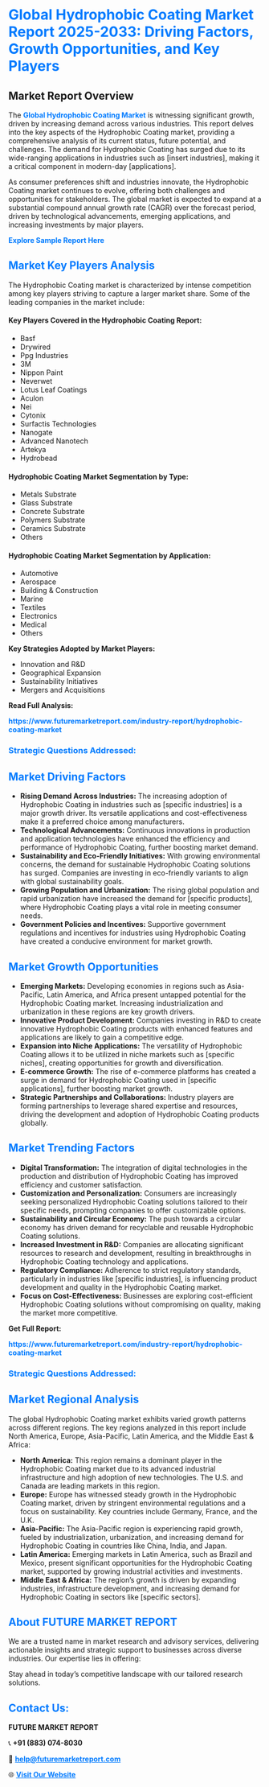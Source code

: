 <h1 style="color: #007BFF;">Global Hydrophobic Coating Market Report 2025-2033: Driving Factors, Growth Opportunities, and Key Players</h1>

<section id="overview">
<h2>Market Report Overview</h2>
<p>The <a href="https://www.futuremarketreport.com/industry-report/hydrophobic-coating-market" style="color: #007BFF; text-decoration: none;"><strong>Global Hydrophobic Coating Market</strong></a> is witnessing significant growth, driven by increasing demand across various industries. This report delves into the key aspects of the Hydrophobic Coating market, providing a comprehensive analysis of its current status, future potential, and challenges. The demand for Hydrophobic Coating has surged due to its wide-ranging applications in industries such as [insert industries], making it a critical component in modern-day [applications].</p>
<p>As consumer preferences shift and industries innovate, the Hydrophobic Coating market continues to evolve, offering both challenges and opportunities for stakeholders. The global market is expected to expand at a substantial compound annual growth rate (CAGR) over the forecast period, driven by technological advancements, emerging applications, and increasing investments by major players.</p>
</section>

<section id="overview">
<p><a href="https://www.futuremarketreport.com/request-sample/reportId=30237" style="color: #007BFF; text-decoration: none;"><strong>Explore Sample Report Here</strong></a></p>
</section>

<section id="key-players">
<h2 style="color: #007BFF;">Market Key Players Analysis</h2>
<p>The Hydrophobic Coating market is characterized by intense competition among key players striving to capture a larger market share. Some of the leading companies in the market include:</p>
<h4>Key Players Covered in the Hydrophobic Coating Report:</h4>
<ul><li>Basf</li><li>Drywired</li><li>Ppg Industries</li><li>3M</li><li>Nippon Paint</li><li>Neverwet</li><li>Lotus Leaf Coatings</li><li>Aculon</li><li>Nei</li><li>Cytonix</li><li>Surfactis Technologies</li><li>Nanogate</li><li>Advanced Nanotech</li><li>Artekya</li><li>Hydrobead</li></ul>
<h4>Hydrophobic Coating Market Segmentation by Type:</h4>
<ul><li>Metals Substrate</li><li>Glass Substrate</li><li>Concrete Substrate</li><li>Polymers Substrate</li><li>Ceramics Substrate</li><li>Others</li></ul>

<h4>Hydrophobic Coating Market Segmentation by Application:</h4>
<ul><li>Automotive</li><li>Aerospace</li><li>Building &amp; Construction</li><li>Marine</li><li>Textiles</li><li>Electronics</li><li>Medical</li><li>Others</li></ul>
<p><strong>Key Strategies Adopted by Market Players:</strong></p>
<ul>
<li>Innovation and R&D</li>
<li>Geographical Expansion</li>
<li>Sustainability Initiatives</li>
<li>Mergers and Acquisitions</li>
</ul>
</section>

<section>
<p><strong>Read Full Analysis: </strong></p><a href="https://www.futuremarketreport.com/industry-report/hydrophobic-coating-market" style="color: #007BFF; text-decoration: none;"><strong>https://www.futuremarketreport.com/industry-report/hydrophobic-coating-market</strong></a>
<h3 style="color: #007BFF;">Strategic Questions Addressed:</h3>
</section>

<section id="driving-factors">
<h2 style="color: #007BFF;">Market Driving Factors</h2>
<ul>
<li><strong>Rising Demand Across Industries:</strong> The increasing adoption of Hydrophobic Coating in industries such as [specific industries] is a major growth driver. Its versatile applications and cost-effectiveness make it a preferred choice among manufacturers.</li>
<li><strong>Technological Advancements:</strong> Continuous innovations in production and application technologies have enhanced the efficiency and performance of Hydrophobic Coating, further boosting market demand.</li>
<li><strong>Sustainability and Eco-Friendly Initiatives:</strong> With growing environmental concerns, the demand for sustainable Hydrophobic Coating solutions has surged. Companies are investing in eco-friendly variants to align with global sustainability goals.</li>
<li><strong>Growing Population and Urbanization:</strong> The rising global population and rapid urbanization have increased the demand for [specific products], where Hydrophobic Coating plays a vital role in meeting consumer needs.</li>
<li><strong>Government Policies and Incentives:</strong> Supportive government regulations and incentives for industries using Hydrophobic Coating have created a conducive environment for market growth.</li>
</ul>
</section>

<section id="growth-opportunities">
<h2 style="color: #007BFF;">Market Growth Opportunities</h2>
<ul>
<li><strong>Emerging Markets:</strong> Developing economies in regions such as Asia-Pacific, Latin America, and Africa present untapped potential for the Hydrophobic Coating market. Increasing industrialization and urbanization in these regions are key growth drivers.</li>
<li><strong>Innovative Product Development:</strong> Companies investing in R&D to create innovative Hydrophobic Coating products with enhanced features and applications are likely to gain a competitive edge.</li>
<li><strong>Expansion into Niche Applications:</strong> The versatility of Hydrophobic Coating allows it to be utilized in niche markets such as [specific niches], creating opportunities for growth and diversification.</li>
<li><strong>E-commerce Growth:</strong> The rise of e-commerce platforms has created a surge in demand for Hydrophobic Coating used in [specific applications], further boosting market growth.</li>
<li><strong>Strategic Partnerships and Collaborations:</strong> Industry players are forming partnerships to leverage shared expertise and resources, driving the development and adoption of Hydrophobic Coating products globally.</li>
</ul>
</section>

<section id="trending-factors">
<h2 style="color: #007BFF;">Market Trending Factors</h2>
<ul>
<li><strong>Digital Transformation:</strong> The integration of digital technologies in the production and distribution of Hydrophobic Coating has improved efficiency and customer satisfaction.</li>
<li><strong>Customization and Personalization:</strong> Consumers are increasingly seeking personalized Hydrophobic Coating solutions tailored to their specific needs, prompting companies to offer customizable options.</li>
<li><strong>Sustainability and Circular Economy:</strong> The push towards a circular economy has driven demand for recyclable and reusable Hydrophobic Coating solutions.</li>
<li><strong>Increased Investment in R&D:</strong> Companies are allocating significant resources to research and development, resulting in breakthroughs in Hydrophobic Coating technology and applications.</li>
<li><strong>Regulatory Compliance:</strong> Adherence to strict regulatory standards, particularly in industries like [specific industries], is influencing product development and quality in the Hydrophobic Coating market.</li>
<li><strong>Focus on Cost-Effectiveness:</strong> Businesses are exploring cost-efficient Hydrophobic Coating solutions without compromising on quality, making the market more competitive.</li>
</ul>
</section>

<section>
<p><strong>Get Full Report: </strong></p><a href="https://www.futuremarketreport.com/industry-report/hydrophobic-coating-market" style="color: #007BFF; text-decoration: none;"><strong>https://www.futuremarketreport.com/industry-report/hydrophobic-coating-market</strong></a>
<h3 style="color: #007BFF;">Strategic Questions Addressed:</h3>
</section>


<section id="regional-analysis">
<h2 style="color: #007BFF;">Market Regional Analysis</h2>
<p>The global Hydrophobic Coating market exhibits varied growth patterns across different regions. The key regions analyzed in this report include North America, Europe, Asia-Pacific, Latin America, and the Middle East & Africa:</p>
<ul>
<li><strong>North America:</strong> This region remains a dominant player in the Hydrophobic Coating market due to its advanced industrial infrastructure and high adoption of new technologies. The U.S. and Canada are leading markets in this region.</li>
<li><strong>Europe:</strong> Europe has witnessed steady growth in the Hydrophobic Coating market, driven by stringent environmental regulations and a focus on sustainability. Key countries include Germany, France, and the U.K.</li>
<li><strong>Asia-Pacific:</strong> The Asia-Pacific region is experiencing rapid growth, fueled by industrialization, urbanization, and increasing demand for Hydrophobic Coating in countries like China, India, and Japan.</li>
<li><strong>Latin America:</strong> Emerging markets in Latin America, such as Brazil and Mexico, present significant opportunities for the Hydrophobic Coating market, supported by growing industrial activities and investments.</li>
<li><strong>Middle East & Africa:</strong> The region’s growth is driven by expanding industries, infrastructure development, and increasing demand for Hydrophobic Coating in sectors like [specific sectors].</li>
</ul>
</section>

<footer>
<h2 style="color: #007BFF;">About FUTURE MARKET REPORT</h2>
<p>We are a trusted name in market research and advisory services, delivering actionable insights and strategic support to businesses across diverse industries. Our expertise lies in offering:</p>

<p>Stay ahead in today’s competitive landscape with our tailored research solutions.</p>

<h2 style="color: #007BFF;">Contact Us:</h2>
<p><strong>FUTURE MARKET REPORT</strong></p>
<p>📞 <strong>+91 (883) 074-8030</strong></p>
<p>📧 <strong><a href="mailto:help@futuremarketreport.com" style="color: #007BFF;">help@futuremarketreport.com</a></strong></p>
<p>🌐 <strong><a href="https://www.futuremarketreport.com/" style="color: #007BFF;">Visit Our Website</a></strong></p>
</footer>